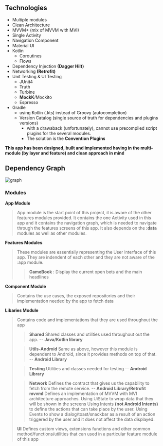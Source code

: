 
## Technologies
- Multiple modules
- Clean Architecture
- MVVM+ (mix of MVVM with MVI)
- Single Activity
- Navigation Component
- Material UI
- Kotlin 
  - Coroutines
  - Flows
- Dependency Injection **(Dagger Hilt)**
- Networking **(Retrofit)**
- Unit Testing & UI Testing
  - JUnit4
  - Truth
  - Turbine
  - **MockK**/Mockito
  - Espresso
- Gradle
  - using Kotlin (.kts) instead of Groovy (autocompletion)
  - Version Catalog (single source of truth for dependencies and plugins versions)
    - with a drawaback (unfortunately), cannot use precompiled script plugins for the several modules.
    - The solution is the **Convention Plugins**

  
**This app has been designed, built and implemented having in the multi-module (by layer and feature) and clean approach in mind**


## Dependency Graph

![graph](./reports/project.dot.png)

### Modules

**App Module**
> App module is the start point of this project, it is aware of the other features modules provided. It contains the one Activity used in this app and it contains the navigation graph, which is needed to navigate through the features screens of this app. It also depends on the **:data** modules as well as other modules.

**Features Modules**
> These modules are essentially representing the User Interface of this app. They are indendent of each other and they are not aware of the :app module.
> > **GameBook** :
> > Display the current open bets and the main headlines

**Component Module**
> Contains the use cases, the exposed repositories and their implementation needed by the app to fetch data 

**Libaries Module**
> Contains code and implementations that they are used throughout the app
> 
> > **Shared** Shared classes and utilities used throughout out the app. -- **Java/Kotlin library**
> 
> > **Utils-Android** Same as above, however this module is dependent to Android, since it provides methods on top of that. -- **Android Library**
> 
> > **Testing** Utilities and classes needed for testing -- **Android Library**
> 
> > **Network** Defines the contract that gives us the capability to fetch from the remote service. -- **Android Library/Retrofit**
> > **mvvmI** Defines an implementation of MVVM with MVI architecture approaches.
> > Using UiState to wrap data that they will be shown in the screens
> > Using Intents **(not Android Intents)** to define the actions that can take place by the user.
> > Using Events to show a dialog/toast/snackbar as a result of an action triggered by the user and it does not affect the data displayed.
> 
> **UI** Defines custom views, extensions functions and other common method/functions/utilities that can used in a particular feature module of this app
